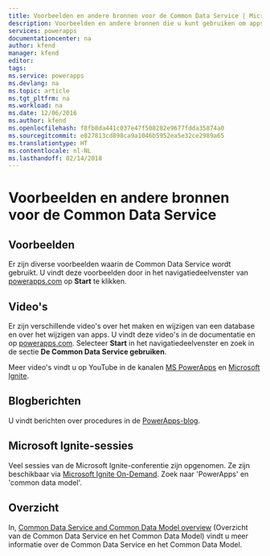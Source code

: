 ```yaml
---
title: Voorbeelden en andere bronnen voor de Common Data Service | Microsoft Docs
description: Voorbeelden en andere bronnen die u kunt gebruiken om apps te maken.
services: powerapps
documentationcenter: na
author: kfend
manager: kfend
editor: 
tags: 
ms.service: powerapps
ms.devlang: na
ms.topic: article
ms.tgt_pltfrm: na
ms.workload: na
ms.date: 12/06/2016
ms.author: kfend
ms.openlocfilehash: f8fb8da441c037e47f508282e9677fdda35874a0
ms.sourcegitcommit: e827813cd898ca9a1046b5952ea5e32ce2989a65
ms.translationtype: HT
ms.contentlocale: nl-NL
ms.lasthandoff: 02/14/2018
---
```

# <a name="samples-and-other-resources--for-the-common-data-service"></a>Voorbeelden en andere bronnen voor de Common Data Service
## <a name="samples"></a>Voorbeelden
Er zijn diverse voorbeelden waarin de Common Data Service wordt gebruikt. U vindt deze voorbeelden door in het navigatiedeelvenster van [powerapps.com](https://web.powerapps.com) op **Start** te klikken.

## <a name="videos"></a>Video's
Er zijn verschillende video's over het maken en wijzigen van een database en over het wijzigen van apps. U vindt deze video's in de documentatie en op [powerapps.com](https://web.powerapps.com). Selecteer **Start** in het navigatiedeelvenster en zoek in de sectie **De Common Data Service gebruiken**.

Meer video's vindt u op YouTube in de kanalen [MS PowerApps](https://www.youtube.com/channel/UCGfWR2ekfRFckLjev6eQYLg) en [Microsoft Ignite](https://www.youtube.com/channel/UCrhJmfAGQ5K81XQ8_od1iTg).

## <a name="blog-posts"></a>Blogberichten
U vindt berichten over procedures in de [PowerApps-blog](https://powerapps.microsoft.com/blog/).

## <a name="microsoft-ignite-sessions"></a>Microsoft Ignite-sessies
Veel sessies van de Microsoft Ignite-conferentie zijn opgenomen. Ze zijn beschikbaar via [Microsoft Ignite On-Demand](https://myignite.microsoft.com/videos). Zoek naar 'PowerApps' en 'common data model'.

## <a name="overview"></a>Overzicht
In, [Common Data Service and Common Data Model overview](https://docs.microsoft.com/common-data-service/entity-reference/security-model) (Overzicht van de Common Data Service en het Common Data Model) vindt u meer informatie over de Common Data Service en het Common Data Model.

